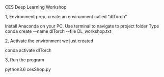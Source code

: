 CES Deep Learning Workshop


1, Environment prep, create an environment called "dlTorch"

Install Anaconda on your PC.
Use terminal to navigate to project folder
Type
  conda create --name dlTorch --file DL_workshop.txt 
  
2, Activate the environment we just created

conda activate dlTorch


3, Run the program

python3.6 cesShop.py

